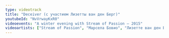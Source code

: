 ```yaml
---
type: videotrack
title: "Deceiver (с участием Лизетты ван ден Берг)"
youtubeId: "NvVrwayKxR0"
videoevents: "A winter evening with Stream of Passion — 2015"
videoartists: ["Stream of Passion", "Марсела Бовио", "Лизетте ван ден Берг"]
---
```

